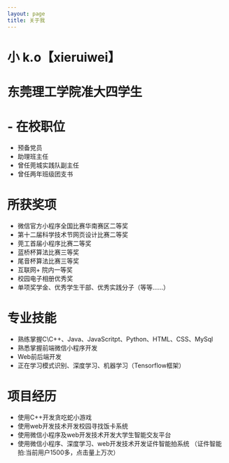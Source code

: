 ```yaml
---
layout: page
title: 关于我 
---
```

# 小 k.o【xieruiwei】 


# **东莞理工学院准大四学生** #
# - 在校职位 #
- 预备党员
- 助理班主任
- 曾任莞城实践队副主任
- 曾任两年班级团支书

 
# 所获奖项 #
- 微信官方小程序全国比赛华南赛区二等奖
- 第十二届科学技术节网页设计比赛二等奖
- 莞工首届小程序比赛二等奖
- 蓝桥杯算法比赛三等奖
- 尾音杯算法比赛三等奖
- 互联网+ 院内一等奖
- 校园电子相册优秀奖
- 单项奖学金、优秀学生干部、优秀实践分子（等等……）


# 专业技能 #
- 熟练掌握C\C++、Java、JavaScritpt、Python、HTML、CSS、MySql
- 熟悉掌握前端微信小程序开发
- Web前后端开发
- 正在学习模式识别、深度学习、机器学习（Tensorflow框架）


# 项目经历 #
- 使用C++开发贪吃蛇小游戏
- 使用web开发技术开发校园寻找饭卡系统
- 使用微信小程序及web开发技术开发大学生智能交友平台
- 使用微信小程序、深度学习、web开发技术开发证件智能拍系统
（证件智能拍:当前用户1500多，点击量上万次）




